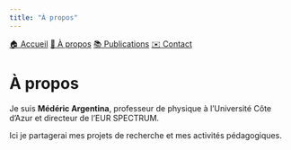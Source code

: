 ```yaml
---
title: "À propos"
---
```


<link rel="stylesheet" href="/assets/css/style.css">

<nav>
  <a href="/webpage">🏠 Accueil</a>
  <a href="/webpage/about.html">👤 À propos</a>
  <a href="/webpage/publications.html">📚 Publications</a>
  <a href="/webpage/contact.html">✉️ Contact</a>
</nav>
<main>

# À propos

Je suis **Médéric Argentina**, professeur de physique à l’Université Côte d’Azur et directeur de l’EUR SPECTRUM.  

Ici je partagerai mes projets de recherche et mes activités pédagogiques.

</main>
